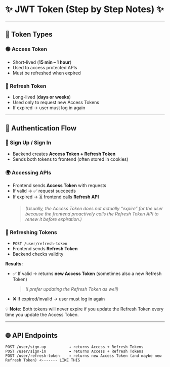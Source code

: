 # ✨ JWT Token (Step by Step Notes) ✨

---

## 🔑 Token Types

### 🟢 Access Token
- Short-lived (**15 min – 1 hour**)  
- Used to access protected APIs  
- Must be refreshed when expired  

### 🔄 Refresh Token
- Long-lived (**days or weeks**)  
- Used only to request new Access Tokens  
- If expired → user must log in again  

---

## 🔐 Authentication Flow

### 📝 Sign Up / Sign In
- Backend creates **Access Token + Refresh Token**  
- Sends both tokens to frontend (often stored in cookies)  

### 🌍 Accessing APIs
- Frontend sends **Access Token** with requests  
- If valid → ✅ request succeeds  
- If expired → ⏳ frontend calls **Refresh API**  
  > *(Usually, the Access Token does not actually “expire” for the user because the frontend proactively calls the Refresh Token API to renew it before expiration.)*  

### 🔄 Refreshing Tokens
- `POST /user/refresh-token`  
- Frontend sends **Refresh Token**  
- Backend checks validity  

**Results:**  
- ✅ If valid → returns **new Access Token** (sometimes also a new Refresh Token)  
  > *(I prefer updating the Refresh Token as well)*  
- ❌ If expired/invalid → user must log in again  

💡 **Note:** Both tokens will never expire if you update the Refresh Token every time you update the Access Token.  

---

## 🌐 API Endpoints

```http
POST /user/sign-up          → returns Access + Refresh Tokens
POST /user/sign-in          → returns Access + Refresh Tokens
POST /user/refresh-token    → returns new Access Token (and maybe new Refresh Token) <------- LIKE THIS
